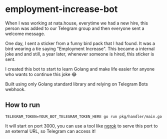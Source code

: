 # employment-increase-bot

When I was working at nata.house, everytime we had a new hire, this person was added to our Telegram group and then everyone sent a welcome message.

One day, I sent a sticker from a funny bird pack that I had found. It was a bird wearing a tie saying "Employment Increase". This became a internal joke and and still, a year later, whenever someone is hired, this sticker is sent.

I created this bot to start to learn Golang and make life easier for anyone who wants to continue this joke 😂  

Built using only Golang standard library and relying on Telegram Bots webhook. 

## How to run
```
TELEGRAM_TOKEN=YOUR_BOT_TELEGRAM_TOKEN_HERE go run pkg/handler/main.go
```

It will start on port 3000, you can use a tool like [ngrok](https://ngrok.com/) to serve this port to an external URL, so Telegram can access it!
